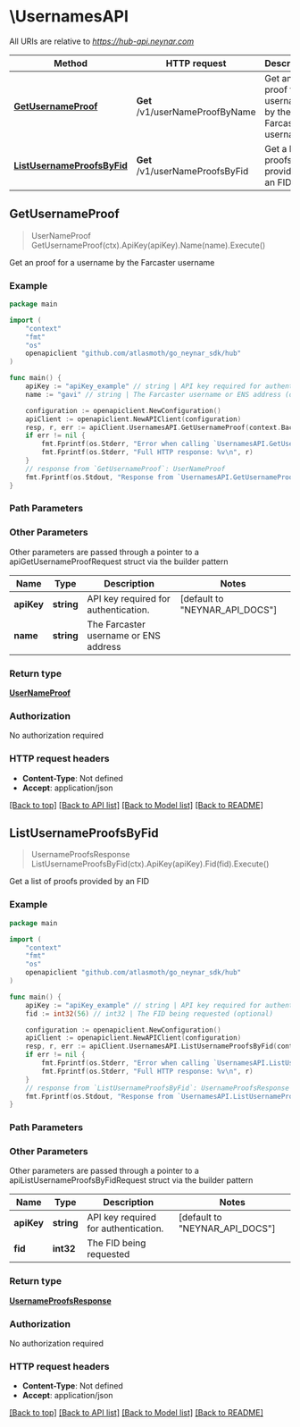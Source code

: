 # \UsernamesAPI

All URIs are relative to *https://hub-api.neynar.com*

| Method                                                                 | HTTP request                    | Description                                           |
| ---------------------------------------------------------------------- | ------------------------------- | ----------------------------------------------------- |
| [**GetUsernameProof**](UsernamesAPI.md#GetUsernameProof)               | **Get** /v1/userNameProofByName | Get an proof for a username by the Farcaster username |
| [**ListUsernameProofsByFid**](UsernamesAPI.md#ListUsernameProofsByFid) | **Get** /v1/userNameProofsByFid | Get a list of proofs provided by an FID               |

## GetUsernameProof

> UserNameProof GetUsernameProof(ctx).ApiKey(apiKey).Name(name).Execute()

Get an proof for a username by the Farcaster username

### Example

```go
package main

import (
	"context"
	"fmt"
	"os"
	openapiclient "github.com/atlasmoth/go_neynar_sdk/hub"
)

func main() {
	apiKey := "apiKey_example" // string | API key required for authentication. (optional) (default to "NEYNAR_API_DOCS")
	name := "gavi" // string | The Farcaster username or ENS address (optional)

	configuration := openapiclient.NewConfiguration()
	apiClient := openapiclient.NewAPIClient(configuration)
	resp, r, err := apiClient.UsernamesAPI.GetUsernameProof(context.Background()).ApiKey(apiKey).Name(name).Execute()
	if err != nil {
		fmt.Fprintf(os.Stderr, "Error when calling `UsernamesAPI.GetUsernameProof``: %v\n", err)
		fmt.Fprintf(os.Stderr, "Full HTTP response: %v\n", r)
	}
	// response from `GetUsernameProof`: UserNameProof
	fmt.Fprintf(os.Stdout, "Response from `UsernamesAPI.GetUsernameProof`: %v\n", resp)
}
```

### Path Parameters

### Other Parameters

Other parameters are passed through a pointer to a apiGetUsernameProofRequest struct via the builder pattern

| Name       | Type       | Description                           | Notes                                    |
| ---------- | ---------- | ------------------------------------- | ---------------------------------------- |
| **apiKey** | **string** | API key required for authentication.  | [default to &quot;NEYNAR_API_DOCS&quot;] |
| **name**   | **string** | The Farcaster username or ENS address |

### Return type

[**UserNameProof**](UserNameProof.md)

### Authorization

No authorization required

### HTTP request headers

- **Content-Type**: Not defined
- **Accept**: application/json

[[Back to top]](#) [[Back to API list]](../README.md#documentation-for-api-endpoints)
[[Back to Model list]](../README.md#documentation-for-models)
[[Back to README]](../README.md)

## ListUsernameProofsByFid

> UsernameProofsResponse ListUsernameProofsByFid(ctx).ApiKey(apiKey).Fid(fid).Execute()

Get a list of proofs provided by an FID

### Example

```go
package main

import (
	"context"
	"fmt"
	"os"
	openapiclient "github.com/atlasmoth/go_neynar_sdk/hub"
)

func main() {
	apiKey := "apiKey_example" // string | API key required for authentication. (optional) (default to "NEYNAR_API_DOCS")
	fid := int32(56) // int32 | The FID being requested (optional)

	configuration := openapiclient.NewConfiguration()
	apiClient := openapiclient.NewAPIClient(configuration)
	resp, r, err := apiClient.UsernamesAPI.ListUsernameProofsByFid(context.Background()).ApiKey(apiKey).Fid(fid).Execute()
	if err != nil {
		fmt.Fprintf(os.Stderr, "Error when calling `UsernamesAPI.ListUsernameProofsByFid``: %v\n", err)
		fmt.Fprintf(os.Stderr, "Full HTTP response: %v\n", r)
	}
	// response from `ListUsernameProofsByFid`: UsernameProofsResponse
	fmt.Fprintf(os.Stdout, "Response from `UsernamesAPI.ListUsernameProofsByFid`: %v\n", resp)
}
```

### Path Parameters

### Other Parameters

Other parameters are passed through a pointer to a apiListUsernameProofsByFidRequest struct via the builder pattern

| Name       | Type       | Description                          | Notes                                    |
| ---------- | ---------- | ------------------------------------ | ---------------------------------------- |
| **apiKey** | **string** | API key required for authentication. | [default to &quot;NEYNAR_API_DOCS&quot;] |
| **fid**    | **int32**  | The FID being requested              |

### Return type

[**UsernameProofsResponse**](UsernameProofsResponse.md)

### Authorization

No authorization required

### HTTP request headers

- **Content-Type**: Not defined
- **Accept**: application/json

[[Back to top]](#) [[Back to API list]](../README.md#documentation-for-api-endpoints)
[[Back to Model list]](../README.md#documentation-for-models)
[[Back to README]](../README.md)
